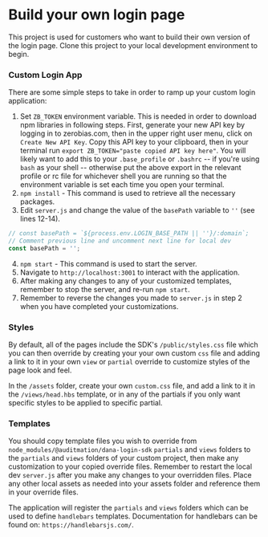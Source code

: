 # Build your own login page

This project is used for customers who want to build their own version of the login page.  Clone this project to your local development environment to begin.

### Custom Login App

There are some simple steps to take in order to ramp up your custom login application:
1. Set `ZB_TOKEN` environment variable.  This is needed in order to download npm libraries in following steps.  First, generate your new API key by logging in to zerobias.com, then in the upper right user menu, click on `Create New API Key`.  Copy this API key to your clipboard, then in your terminal run `export ZB_TOKEN="paste copied API key here"`.  You will likely want to add this to your `.base_profile` or `.bashrc` -- if you're using `bash` as your shell -- otherwise put the above export in the relevant profile or rc file for whichever shell you are running so that the environment variable is set each time you open your terminal.
2. `npm install` - This command is used to retrieve all the necessary packages.
3. Edit `server.js` and change the value of the `basePath` variable to `''` (see lines 12-14).
  
  ```javascript
  // const basePath = `${process.env.LOGIN_BASE_PATH || ''}/:domain`;
  // Comment previous line and uncomment next line for local dev
  const basePath = '';
  ```
4. `npm start` - This command is used to start the server.
5. Navigate to `http://localhost:3001` to interact with the application.
6. After making any changes to any of your customized templates, remember to stop the server, and re-run `npm start`.
7. Remember to reverse the changes you made to `server.js` in step 2 when you have completed your customizations.

### Styles

By default, all of the pages include the SDK's `/public/styles.css` file which you can then override by creating your your own custom `css` file and adding a link to it in your own `view` or `partial` override to customize styles of the page look and feel.

In the `/assets` folder, create your own `custom.css` file, and add a link to it in the `/views/head.hbs` template, or in any of the partials if you only want specific styles to be applied to specific partial. 

### Templates

You should copy template files you wish to override from `node_modules/@auditmation/dana-login-sdk` `partials` and `views` folders to the `partials` and `views` folders of your custom project, then make any customization to your copied override files.  Remember to restart the local dev `server.js` after you make any changes to your overridden files. Place any other local assets as needed into your assets folder and reference them in your override files.

The application will register the `partials` and `views` folders which can be used to define `handlebars` templates. Documentation for handlebars can be found on: `https://handlebarsjs.com/`.
